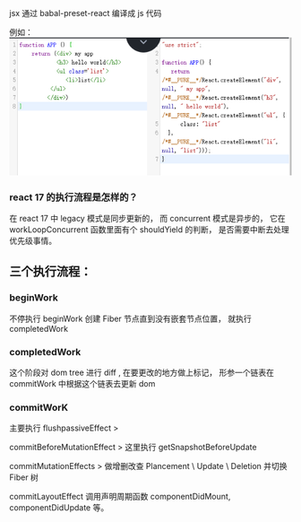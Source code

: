 jsx 通过 babal-preset-react 编译成 js 代码

例如：
![react babel](react%20babel.png)

### react 17 的执行流程是怎样的？

在 react 17 中 legacy 模式是同步更新的， 而 concurrent 模式是异步的， 它在 workLoopConcurrent 函数里面有个 shouldYield 的判断， 是否需要中断去处理优先级事情。

## 三个执行流程：

### beginWork

不停执行 beginWork 创建 Fiber 节点直到没有嵌套节点位置， 就执行 completedWork

### completedWork

这个阶段对 dom tree 进行 diff , 在要更改的地方做上标记， 形参一个链表在 commitWork 中根据这个链表去更新 dom

### commitWorK

主要执行
flushpassiveEffect >

commitBeforeMutationEffect >
这里执行 getSnapshotBeforeUpdate

commitMutationEffects >
做增删改查
Plancement \ Update \ Deletion
并切换 Fiber 树

commitLayoutEffect
调用声明周期函数 componentDidMount, componentDidUpdate 等。
